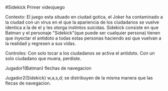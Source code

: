 #Sidekick
Primer videojuego

Contexto:
El juego esta situado en ciudad gotica, el Joker ha contaminado a la ciudad
con un virus en el que la apariencia de los ciudadanos se vuelve identica a la de el y les otorga instintos suicidas. 
Sidekick consiste en que Batman y el personaje "Sidekick"(que puede ser cualquier persona)
tienen que inyectar el antidoto a todas estas personas haciendo asi que vuelvan a la realidad y regresen a sus vidas.

Controles:
Con solo tocar a los ciudadanos se activa el antidoto.
Con un solo ciudadano que muera, perdiste.

Jugador1(Batman)
  flechas de navegacion

Jugador2(Sidekick)
  w,a,s,d; se distribuyen de la misma manera que las flecas de navegacion.
